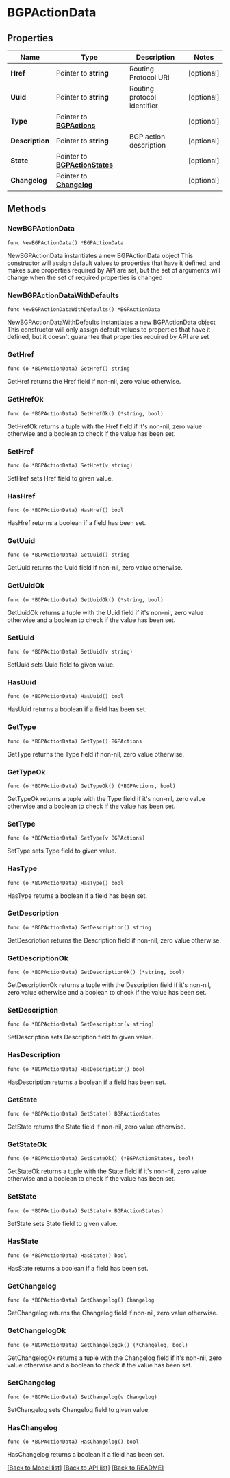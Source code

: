 # BGPActionData

## Properties

Name | Type | Description | Notes
------------ | ------------- | ------------- | -------------
**Href** | Pointer to **string** | Routing Protocol URI | [optional] 
**Uuid** | Pointer to **string** | Routing protocol identifier | [optional] 
**Type** | Pointer to [**BGPActions**](BGPActions.md) |  | [optional] 
**Description** | Pointer to **string** | BGP action description | [optional] 
**State** | Pointer to [**BGPActionStates**](BGPActionStates.md) |  | [optional] 
**Changelog** | Pointer to [**Changelog**](Changelog.md) |  | [optional] 

## Methods

### NewBGPActionData

`func NewBGPActionData() *BGPActionData`

NewBGPActionData instantiates a new BGPActionData object
This constructor will assign default values to properties that have it defined,
and makes sure properties required by API are set, but the set of arguments
will change when the set of required properties is changed

### NewBGPActionDataWithDefaults

`func NewBGPActionDataWithDefaults() *BGPActionData`

NewBGPActionDataWithDefaults instantiates a new BGPActionData object
This constructor will only assign default values to properties that have it defined,
but it doesn't guarantee that properties required by API are set

### GetHref

`func (o *BGPActionData) GetHref() string`

GetHref returns the Href field if non-nil, zero value otherwise.

### GetHrefOk

`func (o *BGPActionData) GetHrefOk() (*string, bool)`

GetHrefOk returns a tuple with the Href field if it's non-nil, zero value otherwise
and a boolean to check if the value has been set.

### SetHref

`func (o *BGPActionData) SetHref(v string)`

SetHref sets Href field to given value.

### HasHref

`func (o *BGPActionData) HasHref() bool`

HasHref returns a boolean if a field has been set.

### GetUuid

`func (o *BGPActionData) GetUuid() string`

GetUuid returns the Uuid field if non-nil, zero value otherwise.

### GetUuidOk

`func (o *BGPActionData) GetUuidOk() (*string, bool)`

GetUuidOk returns a tuple with the Uuid field if it's non-nil, zero value otherwise
and a boolean to check if the value has been set.

### SetUuid

`func (o *BGPActionData) SetUuid(v string)`

SetUuid sets Uuid field to given value.

### HasUuid

`func (o *BGPActionData) HasUuid() bool`

HasUuid returns a boolean if a field has been set.

### GetType

`func (o *BGPActionData) GetType() BGPActions`

GetType returns the Type field if non-nil, zero value otherwise.

### GetTypeOk

`func (o *BGPActionData) GetTypeOk() (*BGPActions, bool)`

GetTypeOk returns a tuple with the Type field if it's non-nil, zero value otherwise
and a boolean to check if the value has been set.

### SetType

`func (o *BGPActionData) SetType(v BGPActions)`

SetType sets Type field to given value.

### HasType

`func (o *BGPActionData) HasType() bool`

HasType returns a boolean if a field has been set.

### GetDescription

`func (o *BGPActionData) GetDescription() string`

GetDescription returns the Description field if non-nil, zero value otherwise.

### GetDescriptionOk

`func (o *BGPActionData) GetDescriptionOk() (*string, bool)`

GetDescriptionOk returns a tuple with the Description field if it's non-nil, zero value otherwise
and a boolean to check if the value has been set.

### SetDescription

`func (o *BGPActionData) SetDescription(v string)`

SetDescription sets Description field to given value.

### HasDescription

`func (o *BGPActionData) HasDescription() bool`

HasDescription returns a boolean if a field has been set.

### GetState

`func (o *BGPActionData) GetState() BGPActionStates`

GetState returns the State field if non-nil, zero value otherwise.

### GetStateOk

`func (o *BGPActionData) GetStateOk() (*BGPActionStates, bool)`

GetStateOk returns a tuple with the State field if it's non-nil, zero value otherwise
and a boolean to check if the value has been set.

### SetState

`func (o *BGPActionData) SetState(v BGPActionStates)`

SetState sets State field to given value.

### HasState

`func (o *BGPActionData) HasState() bool`

HasState returns a boolean if a field has been set.

### GetChangelog

`func (o *BGPActionData) GetChangelog() Changelog`

GetChangelog returns the Changelog field if non-nil, zero value otherwise.

### GetChangelogOk

`func (o *BGPActionData) GetChangelogOk() (*Changelog, bool)`

GetChangelogOk returns a tuple with the Changelog field if it's non-nil, zero value otherwise
and a boolean to check if the value has been set.

### SetChangelog

`func (o *BGPActionData) SetChangelog(v Changelog)`

SetChangelog sets Changelog field to given value.

### HasChangelog

`func (o *BGPActionData) HasChangelog() bool`

HasChangelog returns a boolean if a field has been set.


[[Back to Model list]](../README.md#documentation-for-models) [[Back to API list]](../README.md#documentation-for-api-endpoints) [[Back to README]](../README.md)


